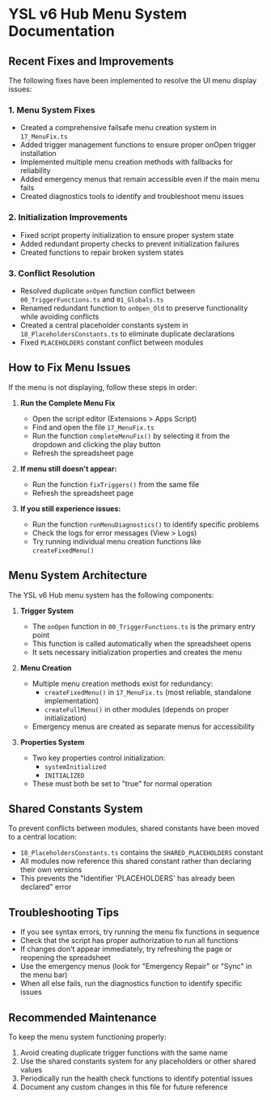 # YSL v6 Hub Menu System Documentation

## Recent Fixes and Improvements

The following fixes have been implemented to resolve the UI menu display issues:

### 1. Menu System Fixes

- Created a comprehensive failsafe menu creation system in `17_MenuFix.ts`
- Added trigger management functions to ensure proper onOpen trigger installation
- Implemented multiple menu creation methods with fallbacks for reliability
- Added emergency menus that remain accessible even if the main menu fails
- Created diagnostics tools to identify and troubleshoot menu issues

### 2. Initialization Improvements

- Fixed script property initialization to ensure proper system state
- Added redundant property checks to prevent initialization failures
- Created functions to repair broken system states

### 3. Conflict Resolution

- Resolved duplicate `onOpen` function conflict between `00_TriggerFunctions.ts` and `01_Globals.ts`
- Renamed redundant function to `onOpen_Old` to preserve functionality while avoiding conflicts
- Created a central placeholder constants system in `18_PlaceholdersConstants.ts` to eliminate duplicate declarations
- Fixed `PLACEHOLDERS` constant conflict between modules

## How to Fix Menu Issues

If the menu is not displaying, follow these steps in order:

1. **Run the Complete Menu Fix**
   - Open the script editor (Extensions > Apps Script)
   - Find and open the file `17_MenuFix.ts`
   - Run the function `completeMenuFix()` by selecting it from the dropdown and clicking the play button
   - Refresh the spreadsheet page

2. **If menu still doesn't appear:**
   - Run the function `fixTriggers()` from the same file
   - Refresh the spreadsheet page

3. **If you still experience issues:**
   - Run the function `runMenuDiagnostics()` to identify specific problems
   - Check the logs for error messages (View > Logs)
   - Try running individual menu creation functions like `createFixedMenu()`

## Menu System Architecture

The YSL v6 Hub menu system has the following components:

1. **Trigger System**
   - The `onOpen` function in `00_TriggerFunctions.ts` is the primary entry point
   - This function is called automatically when the spreadsheet opens
   - It sets necessary initialization properties and creates the menu

2. **Menu Creation**
   - Multiple menu creation methods exist for redundancy:
     - `createFixedMenu()` in `17_MenuFix.ts` (most reliable, standalone implementation)
     - `createFullMenu()` in other modules (depends on proper initialization)
   - Emergency menus are created as separate menus for accessibility

3. **Properties System**
   - Two key properties control initialization:
     - `systemInitialized` 
     - `INITIALIZED`
   - These must both be set to "true" for normal operation

## Shared Constants System

To prevent conflicts between modules, shared constants have been moved to a central location:

- `18_PlaceholdersConstants.ts` contains the `SHARED_PLACEHOLDERS` constant
- All modules now reference this shared constant rather than declaring their own versions
- This prevents the "Identifier 'PLACEHOLDERS' has already been declared" error

## Troubleshooting Tips

- If you see syntax errors, try running the menu fix functions in sequence
- Check that the script has proper authorization to run all functions
- If changes don't appear immediately, try refreshing the page or reopening the spreadsheet
- Use the emergency menus (look for "Emergency Repair" or "Sync" in the menu bar)
- When all else fails, run the diagnostics function to identify specific issues

## Recommended Maintenance

To keep the menu system functioning properly:

1. Avoid creating duplicate trigger functions with the same name
2. Use the shared constants system for any placeholders or other shared values
3. Periodically run the health check functions to identify potential issues
4. Document any custom changes in this file for future reference